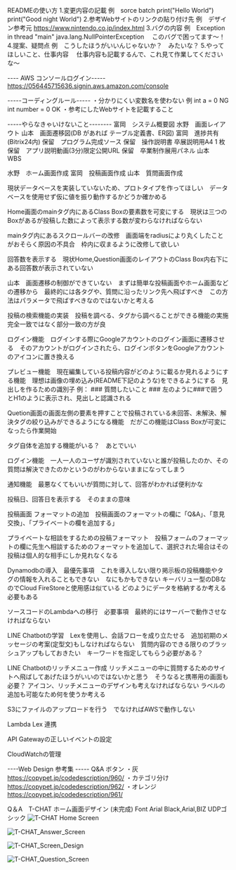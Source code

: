 READMEの使い方
1.変更内容の記載
例　sorce                       batch
        print("Hello World")        print("Good night World")
2.参考Webサイトのリンクの貼り付け先
例　デザイン参考元 https://www.nintendo.co.jp/index.html
3.バグの内容
例　Exception in thread "main" java.lang.NullPointerException 　このバグで困ってます～！
4.提案、疑問点
例　こうしたほうがいいんじゃないか？　みたいな？
5.やってほしいこと、仕事内容
　仕事内容も記載するんで、これ見て作業してくださいな～

---- AWS コンソールログイン-----
https://056445715636.signin.aws.amazon.com/console

-----コーディングルール-----
・分かりにくい変数名を使わない
例 int a = 0 NG　int number = 0 OK
・参考にしたWebサイトを記載すること

-----やらなきゃいけないこと--------
富岡　システム概要図
水野　画面レイアウト
山本　画面遷移図(DB があれば テーブル定義書、ER図)
富岡　進捗共有(Bitrix24内)
保留　プログラム完成ソース
保留　操作説明書 卒展説明用A4 1 枚
保留　アプリ説明動画(3分)限定公開URL
保留　卒業制作展用パネル
山本　WBS

水野　ホーム画面作成
富岡　投稿画面作成
山本　質問画面作成

現状データベースを実装していないため、プロトタイプを作ってほしい　データベースを使用せず仮に値を振り動作するかどうか確かめる

Home画面のmainタグ内にあるClass Boxの要素数を可変にする　現状は三つのBoxがあるが投稿した数によって表示する数が変わらなければならない

mainタグ内にあるスクロールバーの改修　画面端をradiusにより丸くしたことがおそらく原因の不具合　枠内に収まるように改修して欲しい

回答数を表示する　現状Home,Question画面のレイアウトのClass Box内右下にある回答数が表示されていない

山本　画面遷移の制御ができていない　まずは簡単な投稿画面やホーム画面などの遷移から　最終的には各タグや、質問に沿ったリンク先へ飛ばすべき　この方法はパラメータで飛ばすべきなのではないかと考える

投稿の検索機能の実装　投稿を調べる、タグから調べることができる機能の実施　完全一致ではなく部分一致の方が良

ログイン機能　ログインする際にGoogleアカウントのログイン画面に遷移させる　そのアカウントがログインされたら、ログインボタンをGoogleアカウントのアイコンに置き換える

プレビュー機能　現在編集している投稿内容がどのように載るか見れるようにする機能　理想は画像の埋め込み(README下記のような)をできるようにする　見出しを作るための識別子 例： ### 質問したいこと ### 左のように###で囲うとH1のように表示され、見出しと認識される

Quetion画面の画面左側の要素を押すことで投稿されている未回答、未解決、解決タグの絞り込みができるようになる機能　だがこの機能はClass Boxが可変になったら作業開始

タグ自体を追加する機能がいる？　あとでいい

ログイン機能　一人一人のユーザが識別されていないと誰が投稿したのか、その質問は解決できたのかというのがわからないままになってしまう

通知機能　最悪なくてもいいが質問に対して、回答がわかれば便利かな

投稿日、回答日を表示する　そのままの意味

投稿画面 フォーマットの追加　投稿画面のフォーマットの欄に「Q&A」、「意見交換」、「プライベートの欄を追加する」

プライベートな相談をするための投稿フォーマット　投稿フォームのフォーマットの欄に先生へ相談するためのフォーマットを追加して、選択された場合はその投稿は個人的な相手にしか見れなくなる

Dynamodbの導入　最優先事項　これを導入しない限り掲示板の投稿機能やタグの情報を入れることもできない　なにもかもできない
キーバリュー型のDBなのでCloud FireStoreと使用感は似ている
どのようにデータを格納するか考える必要もある

ソースコードのLambdaへの移行　必要事項　最終的にはサーバーで動作させなければならない

LINE Chatbotの学習　Lexを使用し、会話フローを成り立たせる　追加初期のメッセージの考案(定型文)もしなければならない　質問内容のできる限りのブラッシュアップもしておきたい　キーワードを指定してもらう必要がある？

LINE Chatbotのリッチメニュー作成
リッチメニューの中に質問するためのサイトへ飛ばしてあげたほうがいいのではないかと思う　そうなると携帯用の画面も必要？
アイコン、リッチメニューのデザインも考えなければならない
ラベルの追加も可能なため何を使うか考える　

S3にファイルのアップロードを行う　でなければAWSで動作しない

Lambda Lex 連携

API Gatewayの正しいイベントの設定

CloudWatchの管理


----Web Design 参考集 -----
Q&A ボタン
・灰
https://copypet.jp/codedescription/960/
・カテゴリ分け
https://copypet.jp/codedescription/962/
・オレンジ
https://copypet.jp/codedescription/961/

Q＆A　T-CHAT ホーム画面デザイン (未完成)
Font Arial Black,Arial,BIZ UDPゴシック
![T-CHAT Home Screen](https://github.com/MizunoRoid/T-CHAT/assets/118154286/c366e71d-9630-4b03-8ad5-565c71652edd)

![T-CHAT_Answer_Screen](https://github.com/MizunoRoid/T-CHAT/assets/118154286/6b5414a9-c795-4113-bbf0-d3bebee0813b)

![T-CHAT_Screen_Design](https://github.com/MizunoRoid/T-CHAT/assets/118154286/1c009915-5a46-4bb9-a130-b4b56d051e36)

![T-CHAT_Question_Screen](https://github.com/MizunoRoid/T-CHAT/assets/118154286/2a80f00d-9e46-40eb-accf-da0a337f21dc)

